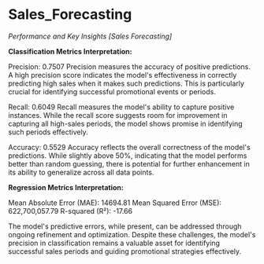 # Sales_Forecasting
*Performance and Key Insights [Sales Forecasting]*

**Classification Metrics Interpretation:**

Precision: 0.7507
Precision measures the accuracy of positive predictions. A high precision score indicates the model's effectiveness in correctly predicting high sales when it makes such predictions. This is particularly crucial for identifying successful promotional events or periods.

Recall: 0.6049
Recall measures the model's ability to capture positive instances. While the recall score suggests room for improvement in capturing all high-sales periods, the model shows promise in identifying such periods effectively.

Accuracy: 0.5529
Accuracy reflects the overall correctness of the model's predictions. While slightly above 50%, indicating that the model performs better than random guessing, there is potential for further enhancement in its ability to generalize across all data points.

**Regression Metrics Interpretation:**

Mean Absolute Error (MAE): 14694.81
Mean Squared Error (MSE): 622,700,057.79
R-squared (R²): -17.66

The model's predictive errors, while present, can be addressed through ongoing refinement and optimization. Despite these challenges, the model's precision in classification remains a valuable asset for identifying successful sales periods and guiding promotional strategies effectively.
